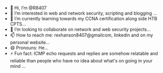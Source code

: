 - 👋 Hi, I’m @R8407
- 👀 I’m interested in web and network security, scripting and blogging ...
- 🌱 I’m currently learning towards my CCNA certification along side HTB CPTS...
- 💞️ I’m looking to collaborate on network and web security projects...
- 📫 How to reach me: rexhanson8407@gmailcom, linkedin and on my personal website...
- 😄 Pronouns: He...
- ⚡ Fun fact: ICMP echo requests and replies are somehow relatable and reliable than people who have no idea about what's on going in your mind  ...

<!---
R8407/R8407 is a ✨ special ✨ repository because its `README.md` (this file) appears on your GitHub profile.
You can click the Preview link to take a look at your changes.
--->
